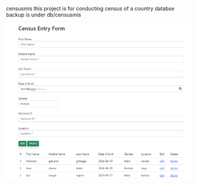 censusmis
this project is for conducting census of a country
databse backup is under db/censusmis

![alt text](https://github.com/nicholasqset/censusmis/blob/master/assets/img/census.PNG?raw=true)
